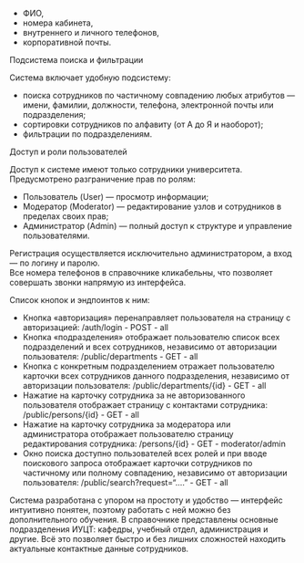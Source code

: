 - ФИО,
- номера кабинета,
- внутреннего и личного телефонов,
- корпоративной почты.

Подсистема поиска и фильтрации

Система включает удобную подсистему:
- поиска сотрудников по частичному совпадению любых атрибутов — имени, фамилии, должности, телефона, электронной почты или подразделения;
- сортировки сотрудников по алфавиту (от А до Я и наоборот);
- фильтрации по подразделениям.

Доступ и роли пользователей

Доступ к системе имеют только сотрудники университета.  
Предусмотрено разграничение прав по ролям:

- Пользователь (User) — просмотр информации;
- Модератор (Moderator) — редактирование узлов и сотрудников в пределах своих прав;
- Администратор (Admin) — полный доступ к структуре и управление пользователями.

Регистрация осуществляется исключительно администратором, а вход — по логину и паролю.  
Все номера телефонов в справочнике кликабельны, что позволяет совершать звонки напрямую из интерфейса.

Список кнопок и эндпоинтов к ним:

- Кнопка «авторизация» перенаправляет пользователя на страницу с авторизацией: /auth/login - POST - all
- Кнопка «подразделения» отображает пользователю список всех подразделений и всех сотрудников, независимо от авторизации пользователя: /public/departments - GET - all
- Кнопка с конкретным подразделением отражает пользователю карточки всех сотрудников данного подразделения, независимо от авторизации пользователя: /public/departments/{id} - GET - all
- Нажатие на карточку сотрудника за не авторизованного пользователя отображает страницу с контактами сотрудника: /public/persons/{id} - GET - all
- Нажатие на карточку сотрудника за модератора или администратора отображает пользователю страницу редактирования сотрудника: /persons/{id} - GET - moderator/admin
- Окно поиска доступно пользователей всех ролей и при вводе поискового запроса отображает карточки сотрудников по частичному или полному совпадению, независимо от авторизации пользователя: /public/search?request=“….” - GET - all

Система разработана с упором на простоту и удобство — интерфейс интуитивно понятен, поэтому работать с ней можно без дополнительного обучения. В справочнике представлены основные подразделения ИУЦТ: кафедры, учебный отдел, администрация и другие. Всё это позволяет быстро и без лишних сложностей находить актуальные контактные данные сотрудников.